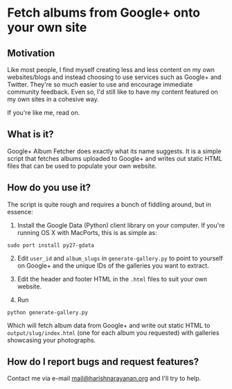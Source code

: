 Fetch albums from Google+ onto your own site
============================================

Motivation
----------

Like most people, I find myself creating less and less content on my
own websites/blogs and instead choosing to use services such as
Google+ and Twitter. They're so much easier to use and encourage
immediate community feedback. Even so, I'd still like to have my
content featured on my own sites in a cohesive way.

If you're like me, read on.

What is it?
----------

Google+ Album Fetcher does exactly what its name suggests. It is a
simple script that fetches albums uploaded to Google+ and writes out
static HTML files that can be used to populate your own website.

How do you use it?
------------------

The script is quite rough and requires a bunch of fiddling around,
but in essence:

1. Install the Google Data (Python) client library on your
computer. If you're running OS X with MacPorts, this is as simple as:

`sudo port install py27-gdata`

2. Edit `user_id` and `album_slugs` in `generate-gallery.py` to point
to yourself on Google+ and the unique IDs of the galleries you want to
extract.

3. Edit the header and footer HTML in the `.html` files to suit your
own website.

4. Run

`python generate-gallery.py`

Which will fetch album data from Google+ and write out static HTML to
`output/slug/index.html` (one for each album you requested) with
galleries showcasing your photographs.

How do I report bugs and request features?
------------------------------------------

Contact me via e-mail <mail@harishnarayanan.org> and I'll try to help.
